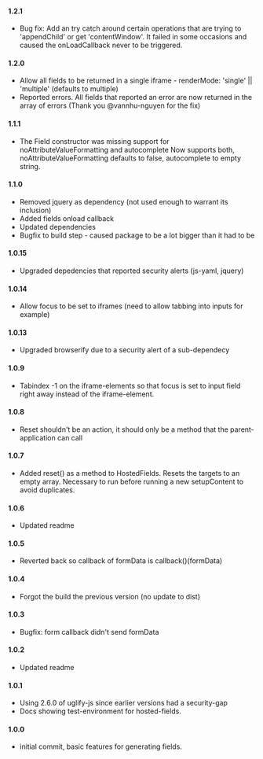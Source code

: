 #### 1.2.1
- Bug fix: Add an try catch around certain operations that are trying to 'appendChild' or get 'contentWindow'. It failed in some occasions and caused
the onLoadCallback never to be triggered.

#### 1.2.0
- Allow all fields to be returned in a single iframe - renderMode: 'single' || 'multiple' (defaults to multiple)
- Reported errors. All fields that reported an error are now returned in the array of errors (Thank you @vannhu-nguyen for the fix)

#### 1.1.1
- The Field constructor was missing support for noAttributeValueFormatting and autocomplete
  Now supports both, noAttributeValueFormatting defaults to false, autocomplete to empty string.

#### 1.1.0
- Removed jquery as dependency (not used enough to warrant its inclusion)
- Added fields onload callback
- Updated dependencies
- Bugfix to build step - caused package to be a lot bigger than it had to be

#### 1.0.15
- Upgraded depedencies that reported security alerts (js-yaml, jquery)

#### 1.0.14
- Allow focus to be set to iframes (need to allow tabbing into inputs for example)

#### 1.0.13
- Upgraded browserify due to a security alert of a sub-dependecy

#### 1.0.9
- Tabindex -1 on the iframe-elements so that focus is set to input field right away instead of the iframe-element.

#### 1.0.8
- Reset shouldn't be an action, it should only be a method that the parent-application can call

#### 1.0.7
- Added reset() as a method to HostedFields. Resets the targets to an empty array. Necessary to run before running a new setupContent to avoid duplicates.

#### 1.0.6
- Updated readme

#### 1.0.5
- Reverted back so callback of formData is callback()(formData)

#### 1.0.4
- Forgot the build the previous version (no update to dist)

#### 1.0.3
- Bugfix: form callback didn't send formData

#### 1.0.2
- Updated readme

#### 1.0.1
- Using 2.6.0 of uglify-js since earlier versions had a security-gap
- Docs showing test-environment for hosted-fields.

#### 1.0.0
- initial commit, basic features for generating fields.
